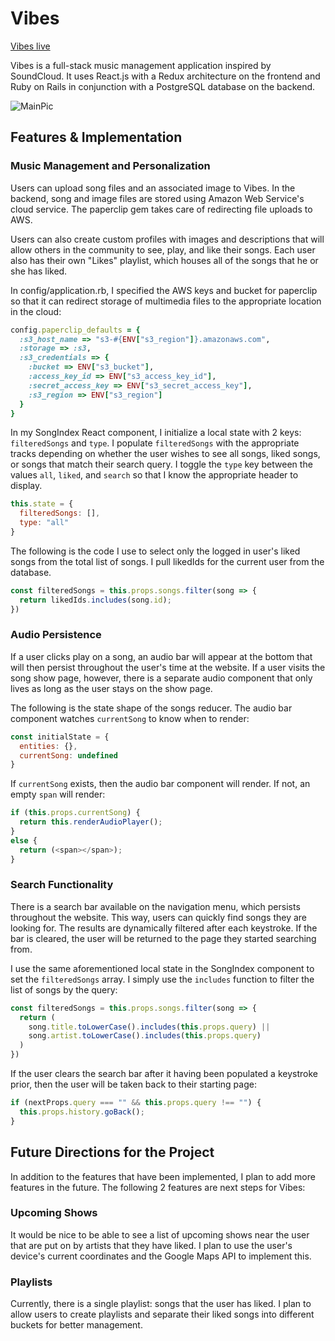 # Vibes

[Vibes live][heroku]

[heroku]: http://www.vibes-music.site/#/

Vibes is a full-stack music management application inspired by SoundCloud. It uses
React.js with a Redux architecture on the frontend and Ruby on Rails in conjunction
with a PostgreSQL database on the backend.

![MainPic](http://res.cloudinary.com/dnj5rmvun/image/upload/v1501870092/main_screen_hdooyz.png)

## Features & Implementation

### Music Management and Personalization

Users can upload song files and an associated image to Vibes. In the backend, song
and image files are stored using Amazon Web Service's cloud service. The paperclip
gem takes care of redirecting file uploads to AWS.

Users can also create custom profiles with images and descriptions that will allow others in
the community to see, play, and like their songs. Each user also has their own "Likes"
playlist, which houses all of the songs that he or she has liked.

In config/application.rb, I specified the AWS keys and bucket for paperclip so
that it can redirect storage of multimedia files to the appropriate location in
the cloud:

```ruby
config.paperclip_defaults = {
  :s3_host_name => "s3-#{ENV["s3_region"]}.amazonaws.com",
  :storage => :s3,
  :s3_credentials => {
    :bucket => ENV["s3_bucket"],
    :access_key_id => ENV["s3_access_key_id"],
    :secret_access_key => ENV["s3_secret_access_key"],
    :s3_region => ENV["s3_region"]
  }
}
```

In my SongIndex React component, I initialize a local state with 2 keys:
`filteredSongs` and `type`. I populate `filteredSongs` with the appropriate tracks
depending on whether the user wishes to see all songs, liked songs, or songs that
match their search query. I toggle the `type` key between the values `all`,
`liked`, and `search` so that I know the appropriate header to display.

```javascript
this.state = {
  filteredSongs: [],
  type: "all"
}
```

The following is the code I use to select only the logged in user's liked songs
from the total list of songs. I pull likedIds for the current user from the
database.

```javascript
const filteredSongs = this.props.songs.filter(song => {
  return likedIds.includes(song.id);
})
```

### Audio Persistence

If a user clicks play on a song, an audio bar will appear at the bottom that will
then persist throughout the user's time at the website. If a user visits the song
show page, however, there is a separate audio component that only lives as long as
the user stays on the show page.

The following is the state shape of the songs reducer. The audio bar component
watches `currentSong` to know when to render:

```js
const initialState = {
  entities: {},
  currentSong: undefined
}
```

If `currentSong` exists, then the audio bar component will render. If not, an
empty `span` will render:

```javascript
if (this.props.currentSong) {
  return this.renderAudioPlayer();
}
else {
  return (<span></span>);
}
```

### Search Functionality

There is a search bar available on the navigation menu, which persists throughout
the website. This way, users can quickly find songs they are looking for. The results
are dynamically filtered after each keystroke. If the bar is cleared, the user will
be returned to the page they started searching from.

I use the same aforementioned local state in the SongIndex component to set
the `filteredSongs` array. I simply use the `includes` function to filter the
list of songs by the query:

```javascript
const filteredSongs = this.props.songs.filter(song => {
  return (
    song.title.toLowerCase().includes(this.props.query) ||
    song.artist.toLowerCase().includes(this.props.query)
  )
})
```

If the user clears the search bar after it having been populated a keystroke prior,
then the user will be taken back to their starting page:

```javascript
if (nextProps.query === "" && this.props.query !== "") {
  this.props.history.goBack();
}
```

## Future Directions for the Project

In addition to the features that have been implemented, I plan to add
more features in the future. The following 2 features are next steps for Vibes:

### Upcoming Shows

It would be nice to be able to see a list of upcoming shows near the user that are
put on by artists that they have liked. I plan to use the user's device's current
coordinates and the Google Maps API to implement this.

### Playlists

Currently, there is a single playlist: songs that the user has liked. I plan to
allow users to create playlists and separate their liked songs into different
buckets for better management.
